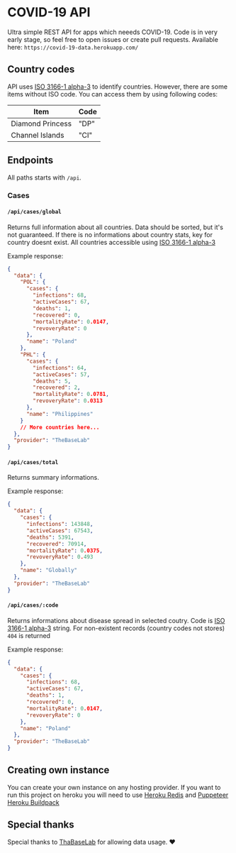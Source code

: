 # COVID-19 API
Ultra simple REST API for apps which neeeds COVID-19. Code is in very early stage, so feel free to open issues or create pull requests. Available here: `https://covid-19-data.herokuapp.com/`

## Country codes
API uses [ISO 3166-1 alpha-3](https://en.wikipedia.org/wiki/ISO_3166-1_alpha-3) to identify countries. However, there are some items without ISO code. You can access them by using following codes:

| Item             | Code |
|------------------|------|
| Diamond Princess | "DP" |
| Channel Islands  | "CI" |

## Endpoints
All paths starts with `/api`.

### Cases
#### `/api/cases/global`
Returns full information about all countries. Data should be sorted, but it's not guaranteed. If there is no informations about country stats, key for country doesnt exist. All countries accessible using [ISO 3166-1 alpha-3](https://en.wikipedia.org/wiki/ISO_3166-1_alpha-3)

Example response:
```json
{
  "data": {
    "POL": {
      "cases": {
        "infections": 68,
        "activeCases": 67,
        "deaths": 1,
        "recovered": 0,
        "mortalityRate": 0.0147,
        "revoveryRate": 0
      },
      "name": "Poland"
    },
    "PHL": {
      "cases": {
        "infections": 64,
        "activeCases": 57,
        "deaths": 5,
        "recovered": 2,
        "mortalityRate": 0.0781,
        "revoveryRate": 0.0313
      },
      "name": "Philippines"
    }
    // More countries here...
  },
  "provider": "TheBaseLab"
}
```

#### `/api/cases/total`
Returns summary informations.

Example response:
```json
{
  "data": {
    "cases": {
      "infections": 143848,
      "activeCases": 67543,
      "deaths": 5391,
      "recovered": 70914,
      "mortalityRate": 0.0375,
      "revoveryRate": 0.493
    },
    "name": "Globally"
  },
  "provider": "TheBaseLab"
}
```

#### `/api/cases/:code`
Returns informations about disease spread in selected coutry. Code is [ISO 3166-1 alpha-3](https://en.wikipedia.org/wiki/ISO_3166-1_alpha-3) string. For non-existent records (country codes not stores) `404` is returned

Example response:
```json
{
  "data": {
    "cases": {
      "infections": 68,
      "activeCases": 67,
      "deaths": 1,
      "recovered": 0,
      "mortalityRate": 0.0147,
      "revoveryRate": 0
    },
    "name": "Poland"
  },
  "provider": "TheBaseLab"
}
```

## Creating own instance
You can create your own instance on any hosting provider. If you want to run this project on heroku you will need to use [Heroku Redis](https://elements.heroku.com/addons/heroku-redis) and [Puppeteer Heroku Buildpack](https://elements.heroku.com/buildpacks/jontewks/puppeteer-heroku-buildpack)

## Special thanks
Special thanks to [ThaBaseLab](https://coronavirus.thebaselab.com/) for allowing data usage. ❤️